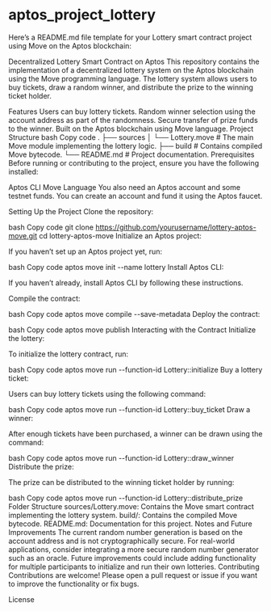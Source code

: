 # aptos_project_lottery

Here’s a README.md file template for your Lottery smart contract project using Move on the Aptos blockchain:

Decentralized Lottery Smart Contract on Aptos
This repository contains the implementation of a decentralized lottery system on the Aptos blockchain using the Move programming language. The lottery system allows users to buy tickets, draw a random winner, and distribute the prize to the winning ticket holder.

Features
Users can buy lottery tickets.
Random winner selection using the account address as part of the randomness.
Secure transfer of prize funds to the winner.
Built on the Aptos blockchain using Move language.
Project Structure
bash
Copy code
.
├── sources
│   └── Lottery.move        # The main Move module implementing the lottery logic.
├── build                   # Contains compiled Move bytecode.
└── README.md               # Project documentation.
Prerequisites
Before running or contributing to the project, ensure you have the following installed:

Aptos CLI
Move Language
You also need an Aptos account and some testnet funds. You can create an account and fund it using the Aptos faucet.

Setting Up the Project
Clone the repository:

bash
Copy code
git clone https://github.com/yourusername/lottery-aptos-move.git
cd lottery-aptos-move
Initialize an Aptos project:

If you haven’t set up an Aptos project yet, run:

bash
Copy code
aptos move init --name lottery
Install Aptos CLI:

If you haven’t already, install Aptos CLI by following these instructions.

Compile the contract:

bash
Copy code
aptos move compile --save-metadata
Deploy the contract:

bash
Copy code
aptos move publish
Interacting with the Contract
Initialize the lottery:

To initialize the lottery contract, run:

bash
Copy code
aptos move run --function-id Lottery::initialize
Buy a lottery ticket:

Users can buy lottery tickets using the following command:

bash
Copy code
aptos move run --function-id Lottery::buy_ticket
Draw a winner:

After enough tickets have been purchased, a winner can be drawn using the command:

bash
Copy code
aptos move run --function-id Lottery::draw_winner
Distribute the prize:

The prize can be distributed to the winning ticket holder by running:

bash
Copy code
aptos move run --function-id Lottery::distribute_prize
Folder Structure
sources/Lottery.move: Contains the Move smart contract implementing the lottery system.
build/: Contains the compiled Move bytecode.
README.md: Documentation for this project.
Notes and Future Improvements
The current random number generation is based on the account address and is not cryptographically secure. For real-world applications, consider integrating a more secure random number generator such as an oracle.
Future improvements could include adding functionality for multiple participants to initialize and run their own lotteries.
Contributing
Contributions are welcome! Please open a pull request or issue if you want to improve the functionality or fix bugs.

License
